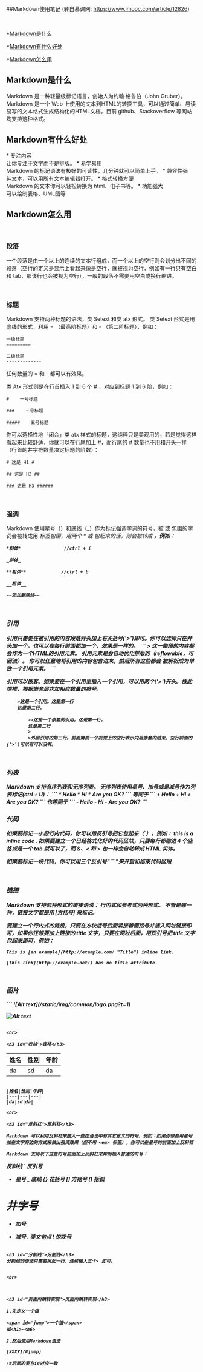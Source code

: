 ##Markdown使用笔记
(转自慕课网: https://www.imooc.com/article/12826)

<br>

*[Markdown是什么](#Markdown是什么)

*[Markdown有什么好处](#Markdown有什么好处)

*[Markdown怎么用](#Markdown怎么用)



<h2 id="Markdown是什么">Markdown是什么</h2>
Markdown 是一种轻量级标记语言，创始人为约翰·格鲁伯（John Gruber）。Markdown 是一个 Web 上使用的文本到HTML的转换工具，可以通过简单、易读易写的文本格式生成结构化的HTML文档。目前 github、Stackoverflow 等网站均支持这种格式。

<br>

<h2 id="Markdown有什么好处">Markdown有什么好处</h2>
* 专注内容<br>
  让你专注于文字而不是排版。
* 易学易用<br>
  Markdown 的标记语法有极好的可读性，几分钟就可以简单上手。
* 兼容性强<br>
  纯文本，可以用所有文本编辑器打开。
* 格式转换方便<br>
  Markdown 的文本你可以轻松转换为 html、电子书等。
* 功能强大<br>
  可以绘制表格、UML图等

<br>

<h2 id="Markdown怎么用">Markdown怎么用</h2>

<br>

<h3 id="段落">段落</h3>

一个段落是由一个以上的连续的文本行组成，而一个以上的空行则会划分出不同的段落（空行的定义是显示上看起来像是空行，就被视为空行，例如有一行只有空白和 tab，那该行也会被视为空行），一般的段落不需要用空白或换行缩进。

<br>

<h3 id="标题">标题</h3>

Markdown 支持两种标题的语法，类 Setext 和类 atx 形式。
类 Setext 形式是用底线的形式，利用 = （最高阶标题）和 - （第二阶标题），例如：
```
一级标题
=========

二级标题
-------------

```

任何数量的 = 和 - 都可以有效果。

类 Atx 形式则是在行首插入 1 到 6 个 # ，对应到标题 1 到 6 阶，例如：
```
#    一号标题

###    三号标题

#####    五号标题

```
你可以选择性地「闭合」类 atx 样式的标题，这纯粹只是美观用的，若是觉得这样看起来比较舒适，你就可以在行尾加上 #，而行尾的 # 数量也不用和开头一样（行首的井字符数量决定标题的阶数）：
```
# 这是 H1 #

## 这是 H2 ##

### 这是 H3 ######

```

<br>

<h3 id="强调">强调</h3>

Markdown 使用星号（）和底线（_）作为标记强调字词的符号，被 或 包围的字词会被转成用 <em> 标签包围，用两个 * 或 包起来的话，则会被转成 <strong>，例如：
```
*斜体*                //ctrl + i

_斜体_              

**粗体**             //ctrl + b

__粗体__

~~添加删除线~~
```

<br>

<h3 id="引用">引用</h3>
引用只需要在被引用的内容段落开头加上右尖括号('>')即可。你可以选择只在开头加一个。也可以在每行前面都加一个，效果是一样的。
```
> 这一整段的内容都会作为一个HTML的引用元素。
引用元素是会自动优化排版的（reflowable，可回流）。
你可以任意地将引用的内容包含进来，然后所有这些都会
被解析成为单独一个引用元素。
```
   

引用可以嵌套。如果要在一个引用里插入一个引用，可以用两个('>')开头。依此类推，根据嵌套层次加相应数量的符号。
```
    >这是一个引用。这是第一行
    这是第二行。

        >>这是一个嵌套的引用。这是第一行。
        这是第二行
        >
        >外层引用的第三行。前面需要一个视觉上的空行表示内层嵌套的结束，空行前面的('>')可以有可以没有。
```

<br>

<h3 id="列表">列表</h3>
Markdown 支持有序列表和无序列表。
无序列表使用星号、加号或是减号作为列表标记(ctrl + U)：
```
* Hello
* Hi
* Are you OK?
```
等同于
```
+ Hello
+ Hi
+ Are you OK?
```
也等同于
```
- Hello
- Hi
- Are you OK?
```

<br>

<h3 id="代码">代码</h3>
如果要标记一小段行内代码，你可以用反引号把它包起来（`），例如：
this is a inline code .
如果要建立一个已经格式化好的代码区块，只要每行都缩进 4 个空格或是一个 tab 就可以了，而 &、< 和 > 也一样会自动转成 HTML 实体。

如果要标记一块代码，你可以用三个反引号"```"来开启和结束代码区段

<br>

<h3 id="链接">链接</h3>
Markdown 支持两种形式的链接语法： 行内式和参考式两种形式。
不管是哪一种，链接文字都是用 [方括号] 来标记。

要建立一个行内式的链接，只要在方块括号后面紧接着圆括号并插入网址链接即可，如果你还想要加上链接的 title 文字，只要在网址后面，用双引号把 title 文字包起来即可，例如：
```
This is [an example](http://example.com/ "Title") inline link.

[This link](http://example.net/) has no title attribute.
```

<br>

<h3 id="图片">图片</h3>
```
![Alt text](/static/img/common/logo.png?t=1)

![Alt text](/static/img/common/logo.png?t=1 "Optional title")
```

<br>

<h3 id="表格">表格</h3>
```
|姓名|性别|年龄|
|--|---|---|
|da|sd|da|
```

|姓名|性别|年龄|
|---|---|---|
|da|sd|da|

<br>

<h3 id="反斜杠">反斜杠</h3>

Markdown 可以利用反斜杠来插入一些在语法中有其它意义的符号，例如：如果你想要用星号加在文字旁边的方式来做出强调效果（但不用 <em> 标签），你可以在星号的前面加上反斜杠

Markdown 支持以下这些符号前面加上反斜杠来帮助插入普通的符号：
```
   反斜线
`   反引号
*   星号
_   底线
{}  花括号
[]  方括号
()  括弧
#   井字号
+   加号
-   减号
.   英文句点
!   惊叹号
```

<h3 id="分割线">分割线</h3>
分割线的语法只需要另起一行，连续输入三个- 即可。


<br>



<h3 id="页面内跳转实现">页面内跳转实现</h3>

1.先定义一个锚
```
    <span id="jump">一个锚</span>
    或<h1>~<h6>
```
2.然后使用Markdown语法
```
    [XXXX](#jump)
```
/#后面的要与id对应一致
